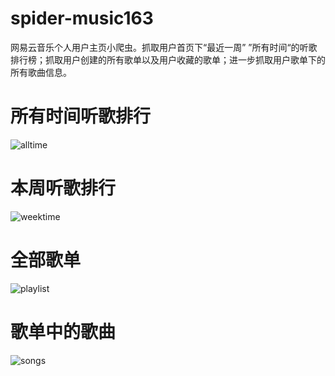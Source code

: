 ﻿# spider-music163
网易云音乐个人用户主页小爬虫。抓取用户首页下“最近一周” ”所有时间“的听歌排行榜；抓取用户创建的所有歌单以及用户收藏的歌单；进一步抓取用户歌单下的所有歌曲信息。
# 所有时间听歌排行
![alltime](https://github.com/brandonchow1997/spider-music163/blob/master/alltime.png)
# 本周听歌排行
![weektime](https://github.com/brandonchow1997/spider-music163/blob/master/weektime.png)
# 全部歌单
![playlist](https://github.com/brandonchow1997/spider-music163/blob/master/playlist.png)
# 歌单中的歌曲
![songs](https://github.com/brandonchow1997/spider-music163/blob/master/songs.png)